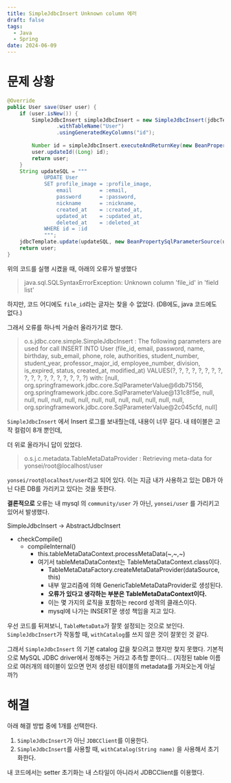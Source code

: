 ```yaml
---
title: SimpleJdbcInsert Unknown column 에러
draft: false
tags:
  - Java
  - Spring
date: 2024-06-09
---
```

# 문제 상황
``` Java
@Override  
public User save(User user) {  
    if (user.isNew()) {  
        SimpleJdbcInsert simpleJdbcInsert = new SimpleJdbcInsert(jdbcTemplate.getJdbcTemplate())  
                .withTableName("User")  
                .usingGeneratedKeyColumns("id");  
  
        Number id = simpleJdbcInsert.executeAndReturnKey(new BeanPropertySqlParameterSource(user));  
        user.updateId((Long) id);  
        return user;  
    }  
    String updateSQL = """  
            UPDATE User  
            SET profile_image = :profile_image,  
                email         = :email,  
                password      = :password,  
                nickname      = :nickname,  
                created_at    = :created_at,  
                updated_at    = :updated_at,  
                deleted_at    = :deleted_at  
            WHERE id = :id  
            """;  
    jdbcTemplate.update(updateSQL, new BeanPropertySqlParameterSource(user));  
    return user;  
}
```
위의 코드를 실행 시켰을 때, 아래의 오류가 발생했다

> java.sql.SQLSyntaxErrorException: Unknown column 'file_id' in 'field list'

하지만, 코드 어디에도 `file_id`라는 글자는 찾을 수 없었다. (DB에도, java 코드에도 없다.)

그래서 오류를 하나씩 거슬러 올라가기로 했다.

>o.s.jdbc.core.simple.SimpleJdbcInsert    : The following parameters are used for call INSERT INTO User (file_id, email, password, name, birthday, sub_email, phone, role, authorities, student_number, student_year, professor_major_id, employee_number, division, is_expired, status, created_at, modified_at) VALUES(?, ?, ?, ?, ?, ?, ?, ?, ?, ?, ?, ?, ?, ?, ?, ?, ?, ?) with:  \[null, org.springframework.jdbc.core.SqlParameterValue@6db75156, org.springframework.jdbc.core.SqlParameterValue@131c8f5e, null, null, null, null, null, null, null, null, null, null, null, null, null, org.springframework.jdbc.core.SqlParameterValue@2c045cfd, null]   

`SimpleJdbcInsert` 에서 Insert 로그를 보내줬는데, 내용이 너무 길다. 
내 테이블은 고작 컬럼이 8개 뿐인데,

더 위로 올라가니 답이 있었다.

>o.s.j.c.metadata.TableMetaDataProvider   : Retrieving meta-data for yonsei/root@localhost/user

`yonsei/root@localhost/user`라고 되어 있다.
이는 지금 내가 사용하고 있는 DB가 아닌 다른 DB를 가리키고 있다는 것을 뜻한다.


**결론적으로** 
오류는 내 mysql 의 `community/user` 가 아닌, `yonsei/user` 를 가리키고 있어서 발생했다.

SimpleJdbcInsert -> AbstractJdbcInsert
- checkCompile()
	- compileInternal()
		- this.tableMetaDataContext.processMetaData(~,~,~)
		- 여기서 tableMetaDataContext는 TableMetaDataContext.class이다.
			- TableMetaDataFactory.createMetaDataProvider(dataSource, this)
			- 내부 알고리즘에 의해 GenericTableMetaDataProvider로 생성된다.
			- **오류가 있다고 생각하는 부분은 TableMetaDataContext이다.**
			- 이는 몇 가지의 로직을 포함하는 record 성격의 클래스이다.
			- mysql에 나가는 INSERT문 생성 책임을 지고 있다.

우선 코드를 뒤져보니, `TableMetaData`가 잘못 설정되는 것으로 보인다. 
`SimpleJdbcInsert`가 작동할 때, `withCatalog`를 쓰지 않은 것이 잘못인 것 같다.

그래서 `SimpleJdbcInsert` 의 기본 catalog 값을 찾으려고 했지만 찾지 못했다.
기본적으로 MySQL JDBC driver에서 정해주는 거라고 추측할 뿐이다...
(지정된 table 이름으로 여러개의 테이블이 있으면 먼저 생성된 테이블의 metadata를 가져오는게 아닐까?)

# 해결
아래 해결 방법 중에 1개를 선택한다.
1. `SimpleJdbcInsert`가 아닌 `JDBCClient`를 이용한다.
2. `SimpleJdbcInsert`를 사용할 때, `withCatalog(String name)` 을 사용해서 초기화한다.

내 코드에서는 setter 초기화는 내 스타일이 아니라서 JDBCClient를 이용했다.